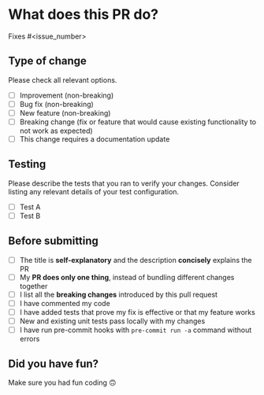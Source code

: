 # What does this PR do?

<!--
Please include a summary of the change and which issue is fixed.
Please also include relevant motivation and context.
List any dependencies that are required for this change.
List all the breaking changes introduced by this pull request.
-->

Fixes #\<issue_number>

## Type of change

Please check all relevant options.

- [ ] Improvement (non-breaking)
- [ ] Bug fix (non-breaking)
- [ ] New feature (non-breaking)
- [ ] Breaking change (fix or feature that would cause existing functionality to not work as expected)
- [ ] This change requires a documentation update

## Testing

Please describe the tests that you ran to verify your changes. Consider listing any relevant details of your test configuration.

- [ ] Test A
- [ ] Test B

## Before submitting

- [ ] The title is **self-explanatory** and the description **concisely** explains the PR
- [ ] My **PR does only one thing**, instead of bundling different changes together
- [ ] I list all the **breaking changes** introduced by this pull request
- [ ] I have commented my code
- [ ] I have added tests that prove my fix is effective or that my feature works
- [ ] New and existing unit tests pass locally with my changes
- [ ] I have run pre-commit hooks with `pre-commit run -a` command without errors

## Did you have fun?

Make sure you had fun coding 🙃
